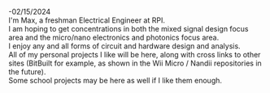 -02/15/2024<br>
I'm Max, a freshman Electrical Engineer at RPI.<br>
I am hoping to get concentrations in both the mixed signal design focus area and the micro/nano electronics and photonics focus area.<br>
I enjoy any and all forms of circuit and hardware design and analysis.<br>
All of my personal projects I like will be here, along with cross links to other sites (BitBuilt for example, as shown in the Wii Micro / Nandii repositories in the future).<br>
Some school projects may be here as well if I like them enough.<br>
